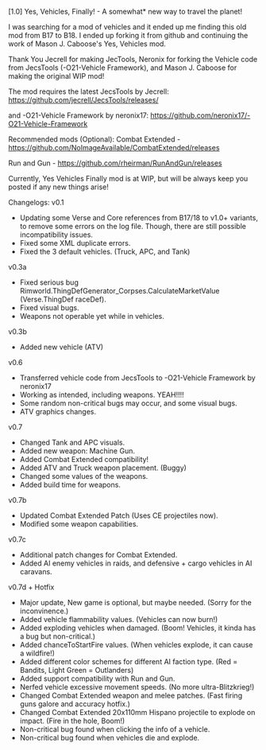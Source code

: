 [1.0] Yes, Vehicles, Finally! - A somewhat* new way to travel the planet!

I was searching for a mod of vehicles and it ended up me finding this old mod from B17 to B18. I ended up forking it from github and continuing the work of Mason J. Caboose's Yes, Vehicles mod.

Thank You Jecrell for making JecTools, Neronix for forking the Vehicle code from JecsTools (-O21-Vehicle Framework), and Mason J. Caboose for making the original WIP 
mod!

The mod requires the latest JecsTools by Jecrell:
https://github.com/jecrell/JecsTools/releases/

and -O21-Vehicle Framework by neronix17:
https://github.com/neronix17/-O21-Vehicle-Framework

Recommended mods (Optional):
Combat Extended - https://github.com/NoImageAvailable/CombatExtended/releases

Run and Gun - https://github.com/rheirman/RunAndGun/releases

Currently, Yes Vehicles Finally mod is at WIP, but will be always keep you posted if any
new things arise!

Changelogs:
v0.1
- Updating some Verse and Core references from B17/18 to v1.0+ variants, to remove 
  some errors on the log file. Though, there are still possible incompatibility issues.
- Fixed some XML duplicate errors.
- Fixed the 3 default vehicles. (Truck, APC, and Tank)

v0.3a
- Fixed serious bug Rimworld.ThingDefGenerator_Corpses.CalculateMarketValue (Verse.ThingDef raceDef).
- Fixed visual bugs.
- Weapons not operable yet while in vehicles.

v0.3b
- Added new vehicle (ATV)

v0.6
- Transferred vehicle code from JecsTools to -O21-Vehicle Framework by neronix17
- Working as intended, including weapons. YEAH!!!!
- Some random non-critical bugs may occur, and some visual bugs.
- ATV graphics changes.

v0.7
- Changed Tank and APC visuals.
- Added new weapon: Machine Gun.
- Added Combat Extended compatibility!
- Added ATV and Truck weapon placement. (Buggy)
- Changed some values of the weapons.
- Added build time for weapons.

v0.7b
- Updated Combat Extended Patch (Uses CE projectiles now).
- Modified some weapon capabilities.

v0.7c
- Additional patch changes for Combat Extended.
- Added AI enemy vehicles in raids, and defensive + cargo vehicles in AI caravans.

v0.7d + Hotfix
- Major update, New game is optional, but maybe needed. (Sorry for the inconvinence.)
- Added vehicle flammability values. (Vehicles can now burn!)
- Added exploding vehicles when damaged. (Boom! Vehicles, it kinda has a bug but non-critical.)
- Added chanceToStartFire values. (When vehicles explode, it can cause a wildfire!)
- Added different color schemes for different AI faction type. (Red = Bandits, Light Green = Outlanders)
- Added support compatibility with Run and Gun.
- Nerfed vehicle excessive movement speeds. (No more ultra-Blitzkrieg!)
- Changed Combat Extended weapon and melee patches. (Fast firing guns galore and accuracy hotfix.)
- Changed Combat Extended 20x110mm Hispano projectile to explode on impact. (Fire in the hole, Boom!)
- Non-critical bug found when clicking the info of a vehicle.
- Non-critical bug found when vehicles die and explode.
